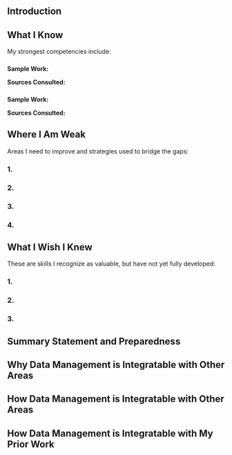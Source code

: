## Introduction


## What I Know
My strongest competencies include:

### 


### 

<b>Sample Work:</b>

<b>Sources Consulted:</b> 

### 

### 

<b>Sample Work:</b>

<b>Sources Consulted:</b> 

## Where I Am Weak
Areas I need to improve and strategies used to bridge the gaps:

### 1. 

### 2. 

### 3. 

### 4.

## What I Wish I Knew 
These are skills I recognize as valuable, but have not yet fully developed:

### 1.

### 2. 

### 3. 

## Summary Statement and Preparedness 


## Why Data Management is Integratable with Other Areas


## How Data Management is Integratable with Other Areas


## How Data Management is Integratable with My Prior Work


